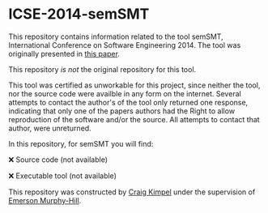 # ICSE-2014-semSMT

This repository contains information related to the tool semSMT, International Conference on Software Engineering 2014. 
The tool was originally presented in [this paper](http://doi.acm.org/10.1145/2591062.2591072).

This repository *is not* the original repository for this tool.

This tool was certified as unworkable for this project, since neither the tool, nor the source code were availble in any form on the internet. Several attempts to contact the author's of the tool only returned one response, indicating that only one of the papers authors had the Right to allow reproduction of the software and/or the source.
All attempts to contact that author, were unreturned.

In this repository, for semSMT you will find:

:x: Source code (not available)

:x: Executable tool (not available)

This repository was constructed by [Craig Kimpel](https://github.com/cskimpel) under the supervision of [Emerson Murphy-Hill](https://github.com/CaptainEmerson). 
